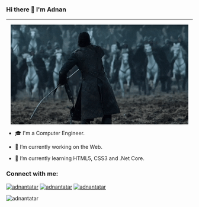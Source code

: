 ### Hi there 👋 I'm Adnan

<hr>
<img style="display: block; margin: auto;" src="https://raw.githubusercontent.com/adnantr/adnantr/main/giphy.gif" width="auto">

<p>

- 🎓 I'm a Computer Engineer.
  
- 🔭 I’m currently working on the Web.
  
- 🌱 I’m currently learning HTML5, CSS3 and .Net Core.
</p>

<h3 align="left">Connect with me:</h3>
<p align="left">
 
<a href="https://linkedin.com/in/adnan-tatar-217aa4116" target="blank" rel=”noopener”><img src="https://img.icons8.com/fluency/48/null/linkedin-circled.png" alt="adnantatar" height="50" width="50"/></a>
<a href="https://instagram.com/adnan.tr" target="blank" rel=”noopener”><img src="https://img.icons8.com/plasticine/100/null/instagram-new--v2.png" alt="adnantatar" height="50" width="50"/></a>
<a href="https://twitter.com/aadnantr" target="blank" rel=”noopener”><img src="https://img.icons8.com/fluency/48/null/twitter.png" alt="adnantatar" height="50" width="50"/></a>
</p>

<p><img align="left" src="https://github-readme-stats.vercel.app/api?username=adnantr&show_icons=true&theme=dark" alt="adnantatar" /></p>
